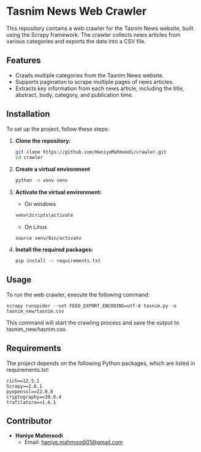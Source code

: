 # Tasnim News Web Crawler

This repository contains a web crawler for the Tasnim News website, built using the Scrapy framework. The crawler collects news articles from various categories and exports the data into a CSV file.

## Features

- Crawls multiple categories from the Tasnim News website.
- Supports pagination to scrape multiple pages of news articles.
- Extracts key information from each news article, including the title, abstract, body, category, and publication time.

## Installation

To set up the project, follow these steps:

1. **Clone the repository:**
   ```bash
   git clone https://github.com/HaniyeMahmoodi/crawler.git
   cd crawler
   ```

2.  **Create a virtual environment**
    ```bash
    python -m venv venv
    ```

3. **Activate the virtual environment:**
    - On windows
    ```bash
    venv\Scripts\activate
    ```
    - On Linux
    ```
    source venv/bin/activate
    ```
4. **Install the required packages:**
    ```bash
    pip install -r requirements.txt
    ```
## Usage    
To run the web crawler, execute the following command:
```
scrapy runspider --set FEED_EXPORT_ENCODING=utf-8 tasnim.py -o tasnim_new/tasnim.csv
```
This command will start the crawling process and save the output to tasnim_new/tasnim.csv.

## Requirements
The project depends on the following Python packages, which are listed in requirements.txt:

```
rich==12.5.1
Scrapy==2.6.1
pyopenssl==22.0.0
cryptography==38.0.4
trafilatura==1.6.1
```
## Contributor

- **Haniye Mahmoodi**
  - Email: [haniye.mahmoodi01@gmail.com](mailto:haniye.mahmoodi01@gmail.com)

